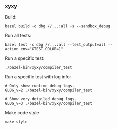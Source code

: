 ### xyxy



Build:

```shell
bazel build -c dbg //...:all -s --sandbox_debug
```



Run all tests:

```shell
bazel test -c dbg //...:all --test_output=all --action_env="GTEST_COLOR=1"
```



Run a specific test:

```shell
./bazel-bin/xyxy/compiler_test
```

Run a specific test with log info:

```shell
# Only show runtime debug logs.
GLOG_v=2 ./bazel-bin/xyxy/compiler_test

# Show very detailed debug logs.
GLOG_v=3 ./bazel-bin/xyxy/compiler_test
```


Make code style
```shell
make style
```
